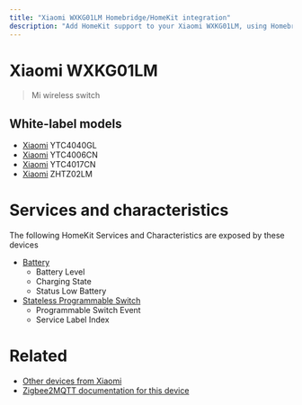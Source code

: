 ```yaml
---
title: "Xiaomi WXKG01LM Homebridge/HomeKit integration"
description: "Add HomeKit support to your Xiaomi WXKG01LM, using Homebridge, Zigbee2MQTT and homebridge-z2m."
---
```

<!---
This file has been GENERATED using src/docgen/docgen.ts
DO NOT EDIT THIS FILE MANUALLY!
-->
# Xiaomi WXKG01LM
> Mi wireless switch


## White-label models
* [Xiaomi](../index.md#xiaomi) YTC4040GL
* [Xiaomi](../index.md#xiaomi) YTC4006CN
* [Xiaomi](../index.md#xiaomi) YTC4017CN
* [Xiaomi](../index.md#xiaomi) ZHTZ02LM

# Services and characteristics
The following HomeKit Services and Characteristics are exposed by
these devices

* [Battery](../../battery.md)
  * Battery Level
  * Charging State
  * Status Low Battery
* [Stateless Programmable Switch](../../action.md)
  * Programmable Switch Event
  * Service Label Index


# Related
* [Other devices from Xiaomi](../index.md#xiaomi)
* [Zigbee2MQTT documentation for this device](https://www.zigbee2mqtt.io/devices/WXKG01LM.html)